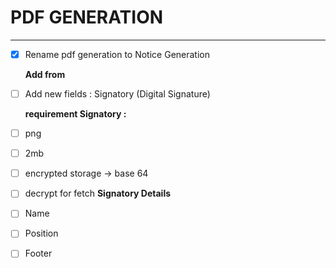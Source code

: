 # PDF GENERATION

---

* [X] Rename pdf generation to Notice Generation

  **Add from**
* [ ] Add new fields : Signatory (Digital Signature)

  **requirement Signatory :**
* [ ] png
* [ ] 2mb
* [ ] encrypted storage -> base 64
* [ ] decrypt for fetch
  **Signatory Details**
* [ ] Name
* [ ] Position
* [ ] Footer
